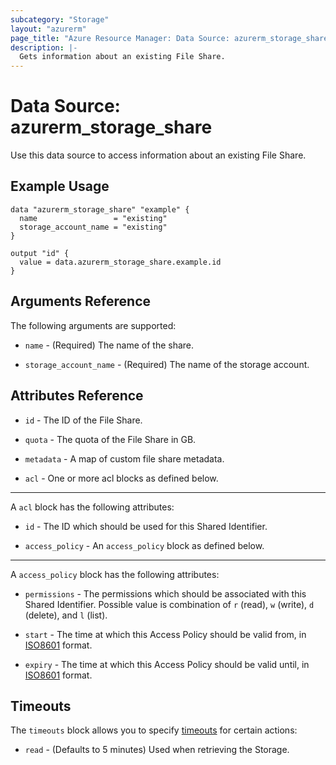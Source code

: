 ```yaml
---
subcategory: "Storage"
layout: "azurerm"
page_title: "Azure Resource Manager: Data Source: azurerm_storage_share"
description: |-
  Gets information about an existing File Share.
---
```


# Data Source: azurerm_storage_share

Use this data source to access information about an existing File Share.

## Example Usage

```hcl
data "azurerm_storage_share" "example" {
  name                 = "existing"
  storage_account_name = "existing"
}

output "id" {
  value = data.azurerm_storage_share.example.id
}
```

## Arguments Reference

The following arguments are supported:

* `name` - (Required) The name of the share.

* `storage_account_name` - (Required) The name of the storage account.

## Attributes Reference
 
* `id` - The ID of the File Share.

* `quota` - The quota of the File Share in GB.

* `metadata` - A map of custom file share metadata.

* `acl` - One or more acl blocks as defined below.

---

A `acl` block has the following attributes:

* `id` - The ID which should be used for this Shared Identifier.

* `access_policy` - An `access_policy` block as defined below.

---

A `access_policy` block has the following attributes:

* `permissions` - The permissions which should be associated with this Shared Identifier. Possible value is combination of `r` (read), `w` (write), `d` (delete), and `l` (list).

* `start` - The time at which this Access Policy should be valid from, in [ISO8601](https://en.wikipedia.org/wiki/ISO_8601) format.

* `expiry` - The time at which this Access Policy should be valid until, in [ISO8601](https://en.wikipedia.org/wiki/ISO_8601) format.

## Timeouts

The `timeouts` block allows you to specify [timeouts](https://www.terraform.io/language/resources/syntax#operation-timeouts) for certain actions:

* `read` - (Defaults to 5 minutes) Used when retrieving the Storage.
